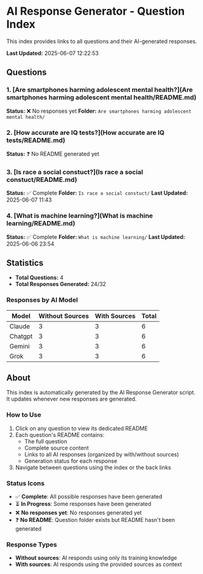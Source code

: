 # AI Response Generator - Question Index

This index provides links to all questions and their AI-generated responses.

**Last Updated:** 2025-06-07 12:22:53

## Questions

### 1. [Are smartphones harming adolescent mental health?](Are smartphones harming adolescent mental health/README.md)

**Status:** ❌ No responses yet
**Folder:** `Are smartphones harming adolescent mental health/`

### 2. [How accurate are IQ tests?](How accurate are IQ tests/README.md)

**Status:** ❓ No README generated yet

### 3. [Is race a social constuct?](Is race a social constuct/README.md)

**Status:** ✅ Complete
**Folder:** `Is race a social constuct/`
**Last Updated:** 2025-06-07 11:43

### 4. [What is machine learning?](What is machine learning/README.md)

**Status:** ✅ Complete
**Folder:** `What is machine learning/`
**Last Updated:** 2025-06-06 23:54

## Statistics

- **Total Questions:** 4
- **Total Responses Generated:** 24/32

### Responses by AI Model

| Model | Without Sources | With Sources | Total |
|-------|----------------|--------------|-------|
| Claude | 3 | 3 | 6 |
| Chatgpt | 3 | 3 | 6 |
| Gemini | 3 | 3 | 6 |
| Grok | 3 | 3 | 6 |

## About

This index is automatically generated by the AI Response Generator script. It updates whenever new responses are generated.

### How to Use

1. Click on any question to view its dedicated README
2. Each question's README contains:
   - The full question
   - Complete source content
   - Links to all AI responses (organized by with/without sources)
   - Generation status for each response
3. Navigate between questions using the index or the back links

### Status Icons

- ✅ **Complete**: All possible responses have been generated
- ⏳ **In Progress**: Some responses have been generated
- ❌ **No responses yet**: No responses generated yet
- ❓ **No README**: Question folder exists but README hasn't been generated

### Response Types

- **Without sources**: AI responds using only its training knowledge
- **With sources**: AI responds using the provided sources as context

